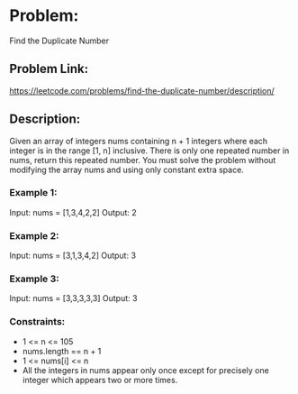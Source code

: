 # Problem:
Find the Duplicate Number

## Problem Link:
https://leetcode.com/problems/find-the-duplicate-number/description/

## Description:
Given an array of integers nums containing n + 1 integers where each integer is in the range [1, n] inclusive.
There is only one repeated number in nums, return this repeated number.
You must solve the problem without modifying the array nums and using only constant extra space.

### Example 1:

Input: nums = [1,3,4,2,2]
Output: 2

### Example 2:

Input: nums = [3,1,3,4,2]
Output: 3

### Example 3:

Input: nums = [3,3,3,3,3]
Output: 3
 
### Constraints:

- 1 <= n <= 105
- nums.length == n + 1
- 1 <= nums[i] <= n
- All the integers in nums appear only once except for precisely one integer which appears two or more times.